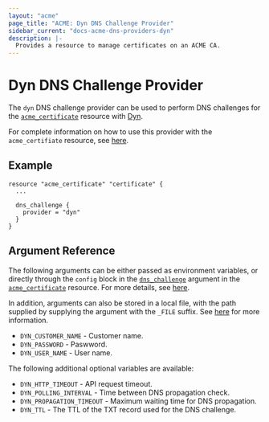 ```yaml
---
layout: "acme"
page_title: "ACME: Dyn DNS Challenge Provider"
sidebar_current: "docs-acme-dns-providers-dyn"
description: |-
  Provides a resource to manage certificates on an ACME CA.
---
```


# Dyn DNS Challenge Provider

The `dyn` DNS challenge provider can be used to perform DNS challenges for
the [`acme_certificate`][resource-acme-certificate] resource with
[Dyn][provider-service-page].

[resource-acme-certificate]: /docs/providers/acme/r/certificate.html
[provider-service-page]: https://dyn.com/

For complete information on how to use this provider with the `acme_certifiate`
resource, see [here][resource-acme-certificate-dns-challenges].

[resource-acme-certificate-dns-challenges]: /docs/providers/acme/r/certificate.html#using-dns-challenges

## Example

```hcl
resource "acme_certificate" "certificate" {
  ...

  dns_challenge {
    provider = "dyn"
  }
}
```

## Argument Reference

The following arguments can be either passed as environment variables, or
directly through the `config` block in the
[`dns_challenge`][resource-acme-certificate-dns-challenge-arg] argument in the
[`acme_certificate`][resource-acme-certificate] resource. For more details, see
[here][resource-acme-certificate-dns-challenges].

[resource-acme-certificate-dns-challenge-arg]: /docs/providers/acme/r/certificate.html#dns_challenge

In addition, arguments can also be stored in a local file, with the path
supplied by supplying the argument with the `_FILE` suffix. See
[here][acme-certificate-file-arg-example] for more information.

[acme-certificate-file-arg-example]: /docs/providers/acme/r/certificate.html#using-variable-files-for-provider-arguments

* `DYN_CUSTOMER_NAME` - Customer name.
* `DYN_PASSWORD` - Paswword.
* `DYN_USER_NAME` - User name.

The following additional optional variables are available:

* `DYN_HTTP_TIMEOUT` - API request timeout.
* `DYN_POLLING_INTERVAL` - Time between DNS propagation check.
* `DYN_PROPAGATION_TIMEOUT` - Maximum waiting time for DNS propagation.
* `DYN_TTL` - The TTL of the TXT record used for the DNS challenge.



